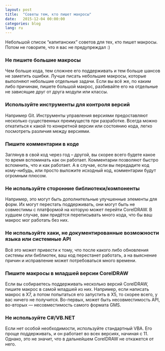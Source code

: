 ```yaml
---
layout: post
title:  "Советы тем, кто пишет макросы"
date:   2015-12-04 00:00:00
categories: blog
lang: ru
---
```


Небольшой список “капитанских” советов для тех, кто пишет макросы. Потом не говорите, что я вас не предупреждал :)

### Не пишите большие макросы

Чем больше кода, тем сложнее его поддерживать и тем больше шансов не заметить ошибки. Лучше писать небольшие макросы, которые выполняют небольшие отдельные задачи. Если вы всё же, по каким либо причинам, пишете большой макрос, разбивайте его на отдельные не зависящие друг от друга модули или классы.

### Используйте инструменты для контроля версий

Например Git. Инструменты управления версиями предоставляют несколько существенных преимуществ при разработке. Всегда можно откатиться к какой то конкретной версии или состоянию кода, легко посмотреть различия между версиями.

### Пишите комментарии в коде

Заглянув в свой код через год – другой, вы скорее всего будете какое то время вспоминать как он работает. Комментарии позволяют быстро вспомнить, что и как работает. А в случае, если вы передадите код кому-нибудь, или просто выложите исходный код, комментарии будут огромным плюсом.

### Не используйте сторонние библиотеки/компоненты

Например, это могут быть дополнительные улучшенные элементы для форм. Их могут перестать поддерживать, они могут быть не совместимы с платформой на которую может перейти CorelDRAW. В худшем случае, вам придётся переписывать много кода, что бы ваш макрос мог работать без них.

### Не используйте хаки, не документированные возможности языка или системные API

Всё это может привести к тому, что после какого либо обновления системы или библиотек, ваш код перестанет работать, а на выяснение причин и исправление может потребоваться много времени.

### Пишите макросы в младшей версии CorelDRAW

Если вы собираетесь поддерживать несколько версий CorelDRAW, пишите макрос в самой младшей из них. Например, если написать макрос в X7, а потом попытаться его запустить в X5, то скорее всего, у вас ничего не получится. Во-первых, может быть несовместимость API, во-вторых — несовместимость самого формата GMS.

### Не используйте C#/VB.NET

Если нет особой необходимости, используйте стандартный VBA. Его проще поддерживать, и он работает во всех версиях, начиная с 11. Однако, это не значит, что в дальнейшем CorelDRAW не откажется от него.
